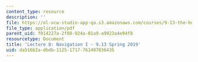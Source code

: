 ```yaml
---
content_type: resource
description: ''
file: https://ol-ocw-studio-app-qa.s3.amazonaws.com/courses/9-13-the-human-brain-spring-2019/da516b2adbdb11251717761407836435_MIT9_13S19_L08.pdf
file_type: application/pdf
parent_uid: f014227a-2f08-924a-01a9-a9923a4e94f8
resourcetype: Document
title: 'Lecture 8: Navigation I - 9.13 Spring 2019'
uid: da516b2a-dbdb-1125-1717-761407836435
---
```

